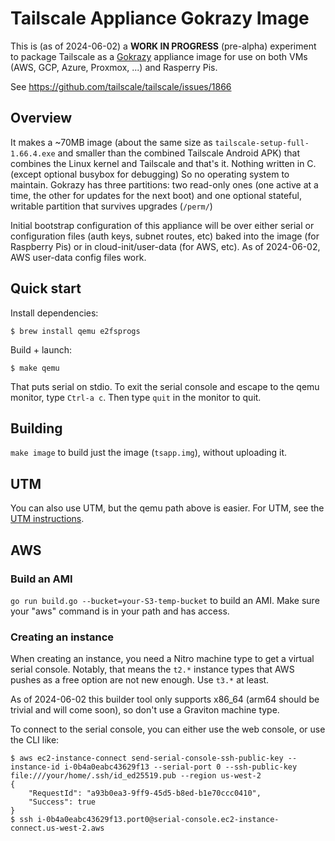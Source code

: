 # Tailscale Appliance Gokrazy Image

This is (as of 2024-06-02) a **WORK IN PROGRESS** (pre-alpha) experiment to
package Tailscale as a [Gokrazy](https://gokrazy.org/) appliance image
for use on both VMs (AWS, GCP, Azure, Proxmox, ...) and Rasperry Pis.

See https://github.com/tailscale/tailscale/issues/1866

## Overview

It makes a ~70MB image (about the same size as
`tailscale-setup-full-1.66.4.exe` and smaller than the combined
Tailscale Android APK) that combines the Linux kernel and Tailscale
and that's it. Nothing written in C. (except optional busybox for
debugging) So no operating system to maintain. Gokrazy has three
partitions: two read-only ones (one active at a time, the other for
updates for the next boot) and one optional stateful, writable
partition that survives upgrades (`/perm/`)

Initial bootstrap configuration of this appliance will be over either
serial or configuration files (auth keys, subnet routes, etc) baked into
the image (for Raspberry Pis) or in cloud-init/user-data (for AWS, etc).
As of 2024-06-02, AWS user-data config files work.

## Quick start

Install dependencies:
```
$ brew install qemu e2fsprogs
```

Build + launch:
```
$ make qemu
```

That puts serial on stdio. To exit the serial console and escape to
the qemu monitor, type `Ctrl-a c`. Then type `quit` in the monitor to
quit.

## Building

`make image` to build just the image (`tsapp.img`), without uploading it.

## UTM

You can also use UTM, but the qemu path above is easier.
For UTM, see the [UTM instructions](UTM.md).

## AWS

### Build an AMI

`go run build.go --bucket=your-S3-temp-bucket` to build an AMI. Make
sure your "aws" command is in your path and has access.

### Creating an instance

When creating an instance, you need a Nitro machine type to get a
virtual serial console. Notably, that means the `t2.*` instance types
that AWS pushes as a free option are not new enough. Use `t3.*` at least.

As of 2024-06-02 this builder tool only supports x86_64 (arm64 should
be trivial and will come soon), so don't use a Graviton machine type.

To connect to the serial console, you can either use the web console, or
use the CLI like:

```
$ aws ec2-instance-connect send-serial-console-ssh-public-key --instance-id i-0b4a0eabc43629f13 --serial-port 0 --ssh-public-key file:///your/home/.ssh/id_ed25519.pub --region us-west-2
{
    "RequestId": "a93b0ea3-9ff9-45d5-b8ed-b1e70ccc0410",
    "Success": true
}
$ ssh i-0b4a0eabc43629f13.port0@serial-console.ec2-instance-connect.us-west-2.aws 
```
